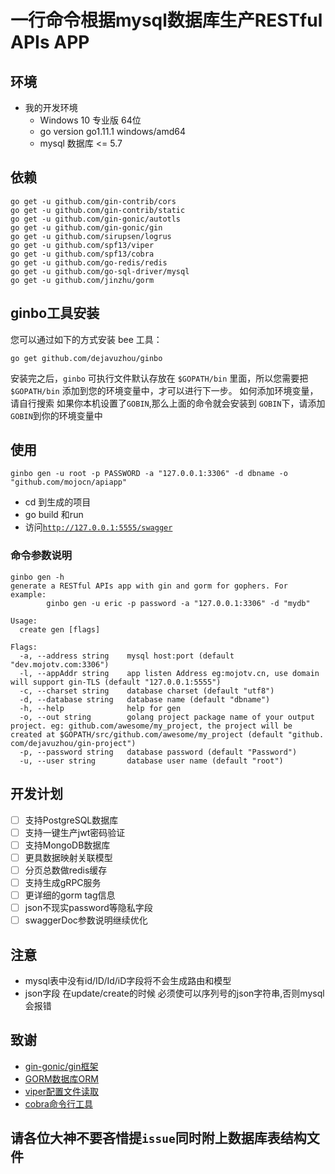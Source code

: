 # 一行命令根据mysql数据库生产RESTful APIs APP
## 环境
- 我的开发环境
    - Windows 10 专业版 64位
    - go version go1.11.1 windows/amd64
    - mysql 数据库 <= 5.7

## 依赖
```shell
go get -u github.com/gin-contrib/cors
go get -u github.com/gin-contrib/static
go get -u github.com/gin-gonic/autotls
go get -u github.com/gin-gonic/gin
go get -u github.com/sirupsen/logrus
go get -u github.com/spf13/viper
go get -u github.com/spf13/cobra
go get -u github.com/go-redis/redis
go get -u github.com/go-sql-driver/mysql
go get -u github.com/jinzhu/gorm
```
    
## ginbo工具安装
您可以通过如下的方式安装 bee 工具：
```shell
go get github.com/dejavuzhou/ginbo
```
安装完之后，`ginbo` 可执行文件默认存放在 `$GOPATH/bin` 里面，所以您需要把 `$GOPATH/bin` 添加到您的环境变量中，才可以进行下一步。
如何添加环境变量，请自行搜索
如果你本机设置了`GOBIN`,那么上面的命令就会安装到 `GOBIN`下，请添加`GOBIN`到你的环境变量中

## 使用
`ginbo gen -u root -p PASSWORD -a "127.0.0.1:3306" -d dbname -o "github.com/mojocn/apiapp"`
- cd 到生成的项目
- go build  和run
- 访问[`http://127.0.0.1:5555/swagger`](http://127.0.0.1:5555/swagger)

### 命令参数说明
```shell
ginbo gen -h
generate a RESTful APIs app with gin and gorm for gophers. For example:
        ginbo gen -u eric -p password -a "127.0.0.1:3306" -d "mydb"

Usage:
  create gen [flags]

Flags:
  -a, --address string    mysql host:port (default "dev.mojotv.com:3306")
  -l, --appAddr string    app listen Address eg:mojotv.cn, use domain will support gin-TLS (default "127.0.0.1:5555")
  -c, --charset string    database charset (default "utf8")
  -d, --database string   database name (default "dbname")
  -h, --help              help for gen
  -o, --out string        golang project package name of your output project. eg: github.com/awesome/my_project, the project will be created at $GOPATH/src/github.com/awesome/my_project (default "github.
com/dejavuzhou/gin-project")
  -p, --password string   database password (default "Password")
  -u, --user string       database user name (default "root")
```

## 开发计划

- [ ] 支持PostgreSQL数据库
- [ ] 支持一键生产jwt密码验证
- [ ] 支持MongoDB数据库
- [ ] 更具数据映射关联模型
- [ ] 分页总数做redis缓存
- [ ] 支持生成gRPC服务
- [ ] 更详细的gorm tag信息
- [ ] json不现实password等隐私字段
- [ ] swaggerDoc参数说明继续优化

## 注意
- mysql表中没有id/ID/Id/iD字段将不会生成路由和模型
- json字段 在update/create的时候 必须使可以序列号的json字符串,否则mysql会报错

## 致谢
- [gin-gonic/gin框架](https://github.com/gin-gonic/gin)
- [GORM数据库ORM](http://gorm.io/)
- [viper配置文件读取](https://github.com/spf13/viper)
- [cobra命令行工具](https://github.com/spf13/cobra#getting-started)

## 请各位大神不要吝惜提`issue`同时附上数据库表结构文件